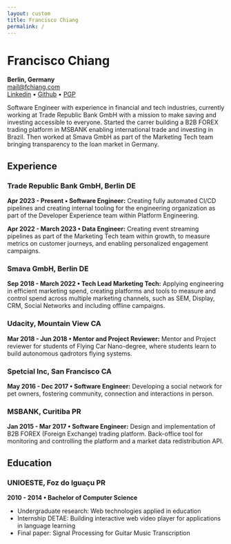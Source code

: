 ```yaml
---
layout: custom
title: Francisco Chiang
permalink: /
---
```


# Francisco Chiang
**Berlin, Germany**  
[mail@fchiang.com](mailto:mail@fchiang.com)  
[Linkedin](https://www.linkedin.com/in/francisco•chiang/) • [Github](https://github.com/chicochico) • [PGP](https://github.com/chicochico.gpg)

Software Engineer with experience in financial and tech industries, currently working at Trade Republic Bank GmbH with a mission to make saving and investing accessible to everyone.
Started the carrer building a B2B FOREX trading platform in MSBANK enabling international trade and investing in Brazil.
Then worked at Smava GmbH as part of the Marketing Tech team bringing transparency to the loan market in Germany.

## Experience
### Trade Republic Bank GmbH, Berlin DE
**Apr 2023 - Present • Software Engineer:** Creating fully automated CI/CD pipelines and creating internal tooling for the engineering organization as part of the Developer Experience team within Platform Engineering.  

**Apr 2022 - March 2023 • Data Engineer:** Creating event streaming pipelines as part of the Marketing Tech team within growth, to measure metrics on customer journeys, and enabling personalized engagement campaigns.

### Smava GmbH, Berlin DE
**Sep 2018 - March 2022 • Tech Lead Marketing Tech:** Applying engineering in efficient marketing spend, creating platforms and tools to measure and control spend across multiple marketing channels, such as SEM, Display, CRM, Social Networks and including offline campaigns.

### Udacity, Mountain View CA
**Mar 2018 - Jun 2018 • Mentor and Project Reviewer:** Mentor and Project reviewer for students of Flying Car Nano-degree, where students learn to build autonomous qadrotors flying systems.

### Spetcial Inc, San Francisco CA
**May 2016 - Dec 2017 • Software Engineer:** Developing a social network for pet owners, fostering community, connection and interactions in person.

### MSBANK, Curitiba PR
**Jan 2015 - Mar 2017 • Software Engineer:** Design and implementation of B2B FOREX (Foreign Exchange) trading platform. Back-office tool for monitoring and controlling the platform and a market data redistribution API.

## Education
### UNIOESTE, Foz do Iguaçu PR
**2010 - 2014 • Bachelor of Computer Science**
- Undergraduate research: Web technologies applied in education
- Internship DETAE: Building interactive web video player for applications in language learning
- Final paper: Signal Processing for Guitar Music Transcription
